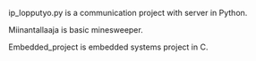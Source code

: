 
ip_lopputyo.py is a communication project with server in Python.

Miinantallaaja is basic minesweeper.

Embedded_project is embedded systems project in C.


